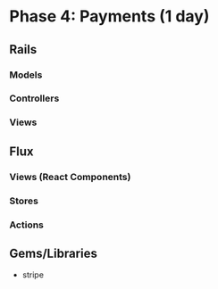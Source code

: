 # Phase 4: Payments (1 day)

## Rails
### Models

### Controllers

### Views

## Flux
### Views (React Components)

### Stores

### Actions

## Gems/Libraries
* stripe